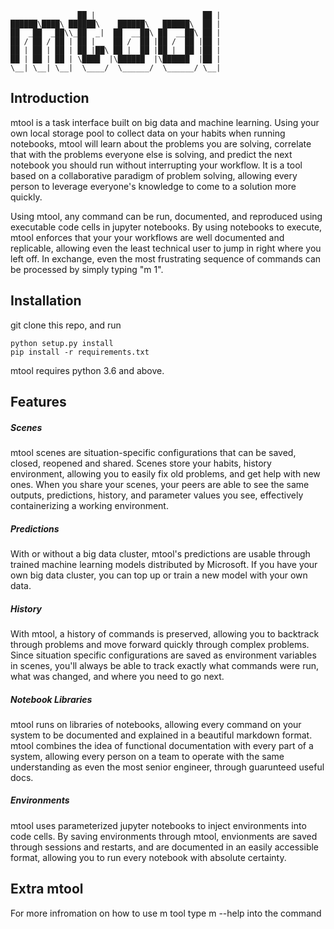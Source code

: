 ```
               ██ |                        ██ |  
██████\████\ ██████\    ██████\   ██████\  ██ |  
██  _██  _██\\_██  _|  ██  __██\ ██  __██\ ██ |  
██ / ██ / ██ | ██ |    ██ /  ██ |██ /  ██ |██ |  
██ | ██ | ██ | ██ |██\ ██ |  ██ |██ |  ██ |██ |  
██ | ██ | ██ | \████  |\██████  |\██████  |██ |  
\__| \__| \__|  \____/  \______/  \______/ \__|
```

## Introduction
mtool is a task interface built on big data and machine learning. Using your own local storage pool to collect data on your habits when running notebooks, mtool will learn about the problems you are solving, correlate that with the problems everyone else is solving, and predict the next notebook you should run without interrupting your workflow. It is a tool based on a collaborative paradigm of problem solving, allowing every person to leverage everyone's knowledge to come to a solution more quickly.

Using mtool, any command can be run, documented, and reproduced using executable code cells in jupyter notebooks. By using notebooks to execute, mtool enforces that your your workflows are well documented and replicable, allowing even the least technical user to jump in right where you left off. In exchange, even the most frustrating sequence of commands can be processed by simply typing "m 1".

## Installation 
git clone this repo, and run 
``` 
python setup.py install
pip install -r requirements.txt
```
mtool requires python 3.6 and above.

## Features
##### Scenes
mtool scenes are situation-specific configurations that can be saved, closed, reopened and shared. Scenes store your habits, history environment, allowing you to easily fix old problems, and get help with new ones. When you share your scenes, your peers are able to see the same outputs, predictions, history, and parameter values you see, effectively containerizing a working environment.

##### Predictions 
With or without a big data cluster, mtool's predictions are usable through trained machine learning models distributed by Microsoft. If you have your own big data cluster, you can top up or train a new model with your own data.

##### History
With mtool, a history of commands is preserved, allowing you to backtrack through problems and move forward quickly through complex problems. Since situation specific configurations are saved as environment variables in scenes, you'll always be able to track exactly what commands were run, what was changed, and where you need to go next.

##### Notebook Libraries
mtool runs on libraries of notebooks, allowing every command on your system to be documented and explained in a beautiful markdown format. mtool combines the idea of functional documentation with every part of a system, allowing every person on a team to operate with the same understanding as even the most senior engineer, through guarunteed useful docs.

##### Environments
mtool uses parameterized jupyter notebooks to inject environments into code cells. By saving environments through mtool, envionments are saved through sessions and restarts, and are documented in an easily accessible format, allowing you to run every notebook with absolute certainty. 

## Extra mtool 
For more infromation on how to use m tool type m --help into the command 
